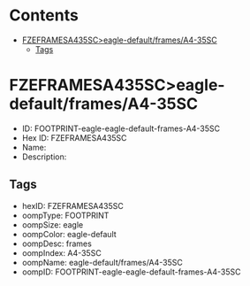



Contents
========

* [FZEFRAMESA435SC>eagle-default/frames/A4-35SC](#fzeframesa435sceagle-defaultframesa4-35sc)
	* [Tags](#tags)

# FZEFRAMESA435SC>eagle-default/frames/A4-35SC

- ID: FOOTPRINT-eagle-eagle-default-frames-A4-35SC
- Hex ID: FZEFRAMESA435SC
- Name: 
- Description: 

## Tags

- hexID: FZEFRAMESA435SC
- oompType: FOOTPRINT
- oompSize: eagle
- oompColor: eagle-default
- oompDesc: frames
- oompIndex: A4-35SC
- oompName: eagle-default/frames/A4-35SC
- oompID: FOOTPRINT-eagle-eagle-default-frames-A4-35SC
